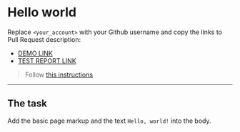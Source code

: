 # Hello world
Replace `<your_account>` with your Github username and copy the links to Pull Request description:
- [DEMO LINK](https://irreligious86.github.io/layout_hello-world/)
- [TEST REPORT LINK](https://irreligious86.github.io/layout_hello-world/report/html_report/)

> Follow [this instructions](https://mate-academy.github.io/layout_task-guideline/#how-to-solve-the-layout-tasks-on-github)
___

## The task
Add the basic page markup and the text `Hello, world!` into the body.
